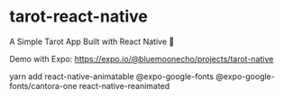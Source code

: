 # tarot-react-native

A Simple Tarot App Built with React Native 🔮

Demo with Expo:
https://expo.io/@bluemoonecho/projects/tarot-native


yarn add react-native-animatable @expo-google-fonts @expo-google-fonts/cantora-one react-native-reanimated




